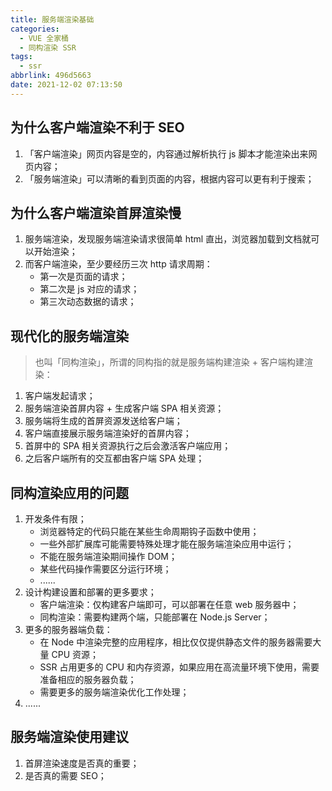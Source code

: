 ```yaml
---
title: 服务端渲染基础
categories:
  - VUE 全家桶
  - 同构渲染 SSR
tags:
  - ssr
abbrlink: 496d5663
date: 2021-12-02 07:13:50
---
```


## 为什么客户端渲染不利于 SEO
1. 「客户端渲染」网页内容是空的，内容通过解析执行 js 脚本才能渲染出来网页内容；
2. 「服务端渲染」可以清晰的看到页面的内容，根据内容可以更有利于搜索；

## 为什么客户端渲染首屏渲染慢
1. 服务端渲染，发现服务端渲染请求很简单 html 直出，浏览器加载到文档就可以开始渲染；
2. 而客户端渲染，至少要经历三次 http 请求周期：
    - 第一次是页面的请求；
    - 第二次是 js 对应的请求；
    - 第三次动态数据的请求；

## 现代化的服务端渲染
>也叫「同构渲染」，所谓的同构指的就是服务端构建渲染 + 客户端构建渲染：
1. 客户端发起请求；
2. 服务端渲染首屏内容 + 生成客户端 SPA 相关资源；
3. 服务端将生成的首屏资源发送给客户端；
4. 客户端直接展示服务端渲染好的首屏内容；
5. 首屏中的 SPA 相关资源执行之后会激活客户端应用；
6. 之后客户端所有的交互都由客户端 SPA 处理；

## 同构渲染应用的问题
1. 开发条件有限；
    - 浏览器特定的代码只能在某些生命周期钩子函数中使用；
    - 一些外部扩展库可能需要特殊处理才能在服务端渲染应用中运行；
    - 不能在服务端渲染期间操作 DOM；
    - 某些代码操作需要区分运行环境；
    - ......
2. 设计构建设置和部署的更多要求；
    - 客户端渲染：仅构建客户端即可，可以部署在任意 web 服务器中；
    - 同构渲染：需要构建两个端，只能部署在 Node.js Server；
3. 更多的服务器端负载：
    - 在 Node 中渲染完整的应用程序，相比仅仅提供静态文件的服务器需要大量 CPU 资源；
    - SSR 占用更多的 CPU 和内存资源，如果应用在高流量环境下使用，需要准备相应的服务器负载；
    - 需要更多的服务端渲染优化工作处理；
4. ......

## 服务端渲染使用建议
1. 首屏渲染速度是否真的重要；
2. 是否真的需要 SEO；